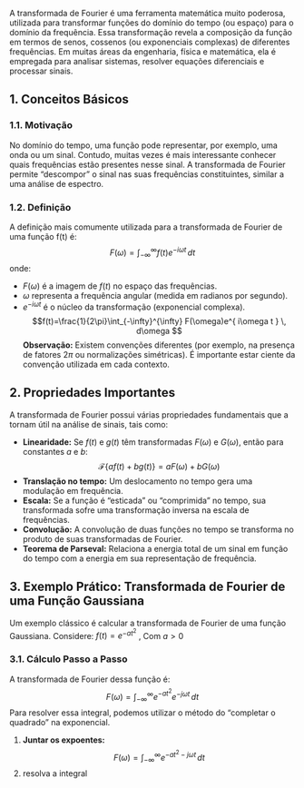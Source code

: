 A transformada de Fourier é uma ferramenta matemática muito poderosa, utilizada para transformar funções do domínio do tempo (ou espaço) para o domínio da frequência. Essa transformação revela a composição da função em termos de senos, cossenos (ou exponenciais complexas) de diferentes frequências. Em muitas áreas da engenharia, física e matemática, ela é empregada para analisar sistemas, resolver equações diferenciais e processar sinais.

## 1. Conceitos Básicos

### 1.1. Motivação

No domínio do tempo, uma função pode representar, por exemplo, uma onda ou um sinal. Contudo, muitas vezes é mais interessante conhecer quais frequências estão presentes nesse sinal. A transformada de Fourier permite “descompor” o sinal nas suas frequências constituintes, similar a uma análise de espectro.

### 1.2. Definição

A definição mais comumente utilizada para a transformada de Fourier de uma função f(t) é:
$$F(\omega)=\int_{-\infty}^{\infty} f(t)e^{ -i\omega t } \, dt $$
onde:
- $F(\omega)$ é a imagem de $f(t)$ no espaço das frequências.
- $\omega$ representa a frequência angular (medida em radianos por segundo).
- $e^{ -i \omega t }$ é o núcleo da transformação (exponencial complexa).
$$f(t)=\frac{1}{2\pi}\int_{-\infty}^{\infty} F(\omega)e^{ i\omega t } \, d\omega $$
**Observação:** Existem convenções diferentes (por exemplo, na presença de fatores $2\pi$ ou normalizações simétricas). É importante estar ciente da convenção utilizada em cada contexto.

## 2. Propriedades Importantes

A transformada de Fourier possui várias propriedades fundamentais que a tornam útil na análise de sinais, tais como:

- **Linearidade:** Se $f(t)$ e $g(t)$ têm transformadas  $F(\omega)$ e $G(\omega)$, então para constantes $a$ e $b$:
$$\mathcal{F} \{af(t)+bg(t)\}=aF(\omega)+bG(\omega)$$
- **Translação no tempo:** Um deslocamento no tempo gera uma modulação em frequência.
- **Escala:** Se a função é “esticada” ou “comprimida” no tempo, sua transformada sofre uma transformação inversa na escala de frequências.
- **Convolução:** A convolução de duas funções no tempo se transforma no produto de suas transformadas de Fourier.
- **Teorema de Parseval:** Relaciona a energia total de um sinal em função do tempo com a energia em sua representação de frequência.
## 3. Exemplo Prático: Transformada de Fourier de uma Função Gaussiana

Um exemplo clássico é calcular a transformada de Fourier de uma função Gaussiana. Considere:
$f(t)=e^{ -at^2 }$ , Com $a > 0$
### 3.1. Cálculo Passo a Passo

A transformada de Fourier dessa função é:
$$F(\omega)=\int_{-\infty}^{\infty} e^{ -at^2  } e^{ 
-j\omega t}\, dt $$
Para resolver essa integral, podemos utilizar o método do “completar o quadrado” na exponencial.

1. **Juntar os expoentes:**
$$F(\omega)=\int_{-\infty}^{\infty} e^{ -at^2-j\omega t}\, dt$$
2. resolva a integral
$$$$
